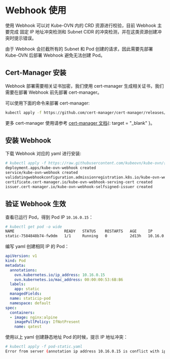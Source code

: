 # Webhook 使用

使用 Webhook 可以对 Kube-OVN 内的 CRD 资源进行校验，目前 Webhook 主要完成
固定 IP 地址冲突检测和 Subnet CIDR 的冲突检测，并在这类资源创建冲突时提示错误。

由于 Webhook 会拦截所有的 Subnet 和 Pod 创建的请求，因此需要先部署 Kube-OVN 
后部署 Webhook 避免无法创建 Pod。

## Cert-Manager 安装

Webhook 部署需要相关证书加密，我们使用 cert-manager 生成相关证书，我们需要在部署
Webhook 前先部署 cert-manager。

可以使用下面的命令来部署 cert-manager:

```bash
kubectl apply -f https://github.com/cert-manager/cert-manager/releases/download/v1.8.0/cert-manager.yaml
```

更多 cert-manager 使用请参考 [cert-manager 文档](https://cert-manager.io/docs/){: target = "_blank" }。

## 安装 Webhook

下载 Webhook 对应的 yaml 进行安装:

```bash
# kubectl apply -f https://raw.githubusercontent.com/kubeovn/kube-ovn/{{ variables.branch }}/yamls/webhook.yaml
deployment.apps/kube-ovn-webhook created
service/kube-ovn-webhook created
validatingwebhookconfiguration.admissionregistration.k8s.io/kube-ovn-webhook created
certificate.cert-manager.io/kube-ovn-webhook-serving-cert created
issuer.cert-manager.io/kube-ovn-webhook-selfsigned-issuer created
```

## 验证 Webhook 生效

查看已运行 Pod，得到 Pod IP `10.16.0.15`：

```bash
# kubectl get pod -o wide
NAME                      READY   STATUS    RESTARTS   AGE     IP           NODE              NOMINATED NODE   READINESS GATES
static-7584848b74-fw9dm   1/1     Running   0          2d13h   10.16.0.15   kube-ovn-worker   <none> 
```

编写 yaml 创建相同 IP 的 Pod：

```yaml
apiVersion: v1
kind: Pod
metadata:
  annotations:
    ovn.kubernetes.io/ip_address: 10.16.0.15
    ovn.kubernetes.io/mac_address: 00:00:00:53:6B:B6
  labels:
    app: static
  managedFields:
  name: staticip-pod
  namespace: default
spec:
  containers:
  - image: nginx:alpine
    imagePullPolicy: IfNotPresent
    name: qatest
```

使用以上 yaml 创建静态地址 Pod 的时候，提示 IP 地址冲突：

```bash
# kubectl apply -f pod-static.yaml
Error from server (annotation ip address 10.16.0.15 is conflict with ip crd static-7584848b74-fw9dm.default 10.16.0.15): error when creating "pod-static.yaml": admission webhook "pod-ip-validaing.kube-ovn.io" denied the request: annotation ip address 10.16.0.15 is conflict with ip crd static-7584848b74-fw9dm.default 10.16.0.15
```
